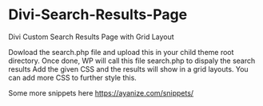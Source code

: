 # Divi-Search-Results-Page
Divi Custom Search Results Page with Grid Layout

Dowload the search.php file and upload this in your child theme root directory.
Once done, WP will call this file search.php to dispaly the search results
Add the given CSS and the results will show in a grid layouts. You can add more CSS to further style this.

Some more snippets here <a href="https://ayanize.com/snippets/" target="_blank">https://ayanize.com/snippets/</a>
